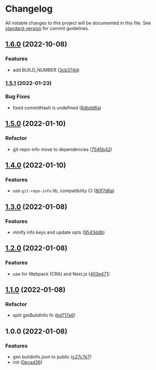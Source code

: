 # Changelog

All notable changes to this project will be documented in this file. See [standard-version](https://github.com/conventional-changelog/standard-version) for commit guidelines.

## [1.6.0](https://github.com/SolidZORO/gen-buildinfo-webpack-plugin/compare/v1.5.1...v1.6.0) (2022-10-08)


### Features

* add BUILD_NUMBER ([3cb374d](https://github.com/SolidZORO/gen-buildinfo-webpack-plugin/commit/3cb374d9d757727b65b66c7bcdebc52d46c94108))

### [1.5.1](https://github.com/SolidZORO/gen-buildinfo-webpack-plugin/compare/v1.5.0...v1.5.1) (2022-01-23)


### Bug Fixes

* fixed commitHash is undefined ([8dbdd6a](https://github.com/SolidZORO/gen-buildinfo-webpack-plugin/commit/8dbdd6abe277ebc86250e158963569ca7326c282))

## [1.5.0](https://github.com/SolidZORO/gen-buildinfo-webpack-plugin/compare/v1.4.0...v1.5.0) (2022-01-10)


### Refactor

* git-repo-info move to dependencies ([7545b42](https://github.com/SolidZORO/gen-buildinfo-webpack-plugin/commit/7545b424961366a2b7f7ec2ce3eb15cffa7f99ec))

## [1.4.0](https://github.com/SolidZORO/gen-buildinfo-webpack-plugin/compare/v1.3.0...v1.4.0) (2022-01-10)


### Features

* use `git-repo-info` lib, compatibility CI ([80f7d6a](https://github.com/SolidZORO/gen-buildinfo-webpack-plugin/commit/80f7d6a9564b9a1674d07e90a6fe6008f184ad4d))

## [1.3.0](https://github.com/SolidZORO/gen-buildinfo-webpack-plugin/compare/v1.2.0...v1.3.0) (2022-01-08)


### Features

* minify info keys and update opts ([9543ddb](https://github.com/SolidZORO/gen-buildinfo-webpack-plugin/commit/9543ddbe439f9a47938fb920ba7771211ca363ba))

## [1.2.0](https://github.com/SolidZORO/gen-buildinfo-webpack-plugin/compare/v1.1.0...v1.2.0) (2022-01-08)


### Features

* use for Webpack (CRA) and Next.js ([403e471](https://github.com/SolidZORO/gen-buildinfo-webpack-plugin/commit/403e47164eb6f0e781ae5c6dd305932d96b5a3aa))

## [1.1.0](https://github.com/SolidZORO/gen-buildinfo-webpack-plugin/compare/v1.0.0...v1.1.0) (2022-01-08)


### Refactor

* split getBuildInfo fn ([bd717a6](https://github.com/SolidZORO/gen-buildinfo-webpack-plugin/commit/bd717a6469e9a4faa1564c3520316d7def7ae7ff))

## 1.0.0 (2022-01-08)


### Features

* gen buildinfo.json to public ([c27c7e7](https://github.com/SolidZORO/gen-buildinfo-webpack-plugin/commit/c27c7e779fd9dc277c54623ba3e9f18f73669c3e))
* init ([0ecad36](https://github.com/SolidZORO/gen-buildinfo-webpack-plugin/commit/0ecad36eb257d4b8e94be1989083c80998e76af4))
